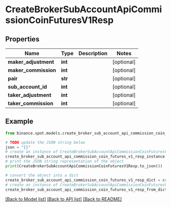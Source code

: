 # CreateBrokerSubAccountApiCommissionCoinFuturesV1Resp


## Properties

Name | Type | Description | Notes
------------ | ------------- | ------------- | -------------
**maker_adjustment** | **int** |  | [optional] 
**maker_commission** | **int** |  | [optional] 
**pair** | **str** |  | [optional] 
**sub_account_id** | **int** |  | [optional] 
**taker_adjustment** | **int** |  | [optional] 
**taker_commission** | **int** |  | [optional] 

## Example

```python
from binance.spot.models.create_broker_sub_account_api_commission_coin_futures_v1_resp import CreateBrokerSubAccountApiCommissionCoinFuturesV1Resp

# TODO update the JSON string below
json = "{}"
# create an instance of CreateBrokerSubAccountApiCommissionCoinFuturesV1Resp from a JSON string
create_broker_sub_account_api_commission_coin_futures_v1_resp_instance = CreateBrokerSubAccountApiCommissionCoinFuturesV1Resp.from_json(json)
# print the JSON string representation of the object
print(CreateBrokerSubAccountApiCommissionCoinFuturesV1Resp.to_json())

# convert the object into a dict
create_broker_sub_account_api_commission_coin_futures_v1_resp_dict = create_broker_sub_account_api_commission_coin_futures_v1_resp_instance.to_dict()
# create an instance of CreateBrokerSubAccountApiCommissionCoinFuturesV1Resp from a dict
create_broker_sub_account_api_commission_coin_futures_v1_resp_from_dict = CreateBrokerSubAccountApiCommissionCoinFuturesV1Resp.from_dict(create_broker_sub_account_api_commission_coin_futures_v1_resp_dict)
```
[[Back to Model list]](../README.md#documentation-for-models) [[Back to API list]](../README.md#documentation-for-api-endpoints) [[Back to README]](../README.md)


